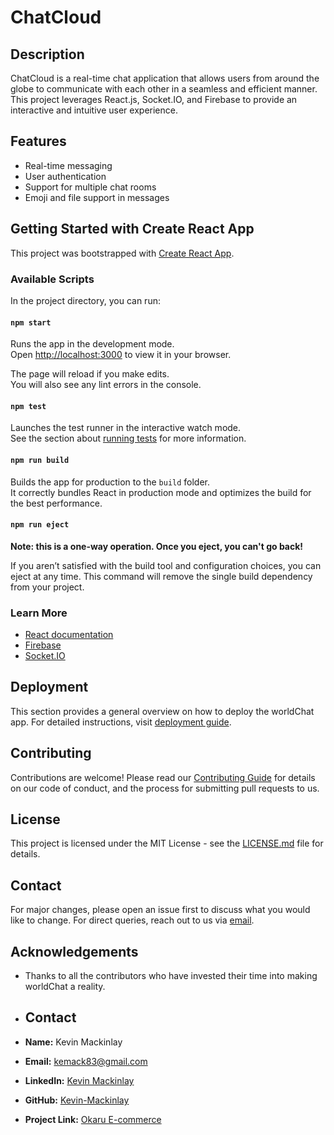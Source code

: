 # ChatCloud

## Description
ChatCloud is a real-time chat application that allows users from around the globe to communicate with each other in a seamless and efficient manner. This project leverages React.js, Socket.IO, and Firebase to provide an interactive and intuitive user experience.

## Features
- Real-time messaging
- User authentication
- Support for multiple chat rooms
- Emoji and file support in messages

## Getting Started with Create React App
This project was bootstrapped with [Create React App](https://github.com/facebook/create-react-app).

### Available Scripts
In the project directory, you can run:

#### `npm start`
Runs the app in the development mode.\
Open [http://localhost:3000](http://localhost:3000) to view it in your browser.

The page will reload if you make edits.\
You will also see any lint errors in the console.

#### `npm test`
Launches the test runner in the interactive watch mode.\
See the section about [running tests](https://facebook.github.io/create-react-app/docs/running-tests) for more information.

#### `npm run build`
Builds the app for production to the `build` folder.\
It correctly bundles React in production mode and optimizes the build for the best performance.

#### `npm run eject`
**Note: this is a one-way operation. Once you eject, you can't go back!**

If you aren’t satisfied with the build tool and configuration choices, you can eject at any time. This command will remove the single build dependency from your project.

### Learn More
- [React documentation](https://reactjs.org/)
- [Firebase](https://firebase.google.com/docs)
- [Socket.IO](https://socket.io/docs)

## Deployment
This section provides a general overview on how to deploy the worldChat app. For detailed instructions, visit [deployment guide](https://facebook.github.io/create-react-app/docs/deployment).

## Contributing
Contributions are welcome! Please read our [Contributing Guide](./CONTRIBUTING.md) for details on our code of conduct, and the process for submitting pull requests to us.

## License
This project is licensed under the MIT License - see the [LICENSE.md](LICENSE.md) file for details.

## Contact
For major changes, please open an issue first to discuss what you would like to change. For direct queries, reach out to us via [email](mailto:support@worldchat.com).

## Acknowledgements
- Thanks to all the contributors who have invested their time into making worldChat a reality.

- ## Contact
- **Name:** Kevin Mackinlay
- **Email:** [kemack83@gmail.com](mailto:kemack83@gmail.com)
- **LinkedIn:** [Kevin Mackinlay](https://www.linkedin.com/in/kevin-mackinlay/)
- **GitHub:** [Kevin-Mackinlay](https://github.com/Kevin-Mackinlay)
- **Project Link:** [Okaru E-commerce](https://github.com/Kevin-Mackinlay/EcommercePF)

